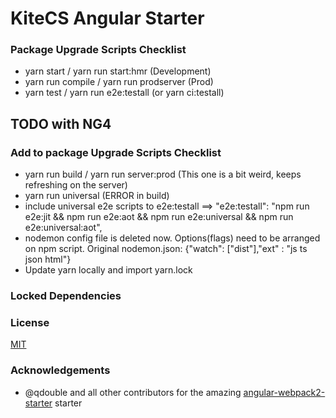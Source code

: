 # KiteCS Angular Starter

### Package Upgrade Scripts Checklist
- yarn start / yarn run start:hmr (Development)
- yarn run compile / yarn run prodserver (Prod)
- yarn test / yarn run e2e:testall (or yarn ci:testall)

## TODO with NG4
### Add to package Upgrade Scripts Checklist
- yarn run build / yarn run server:prod (This one is a bit weird, keeps refreshing on the server)
- yarn run universal (ERROR in build)
- include universal e2e scripts to e2e:testall ==> "e2e:testall": "npm run e2e:jit && npm run e2e:aot && npm run e2e:universal && npm run e2e:universal:aot",
- nodemon config file is deleted now. Options(flags) need to be arranged on npm script. Original nodemon.json: {"watch": ["dist"],"ext" : "js ts json html"}
- Update yarn locally and import yarn.lock 

### Locked Dependencies

### License

[MIT](https://github.com/kemalcany/kitecs-angular-starter/blob/master/LICENSE)

### Acknowledgements

- @qdouble and all other contributors for the amazing [angular-webpack2-starter](https://github.com/qdouble/angular-webpack2-starter) starter